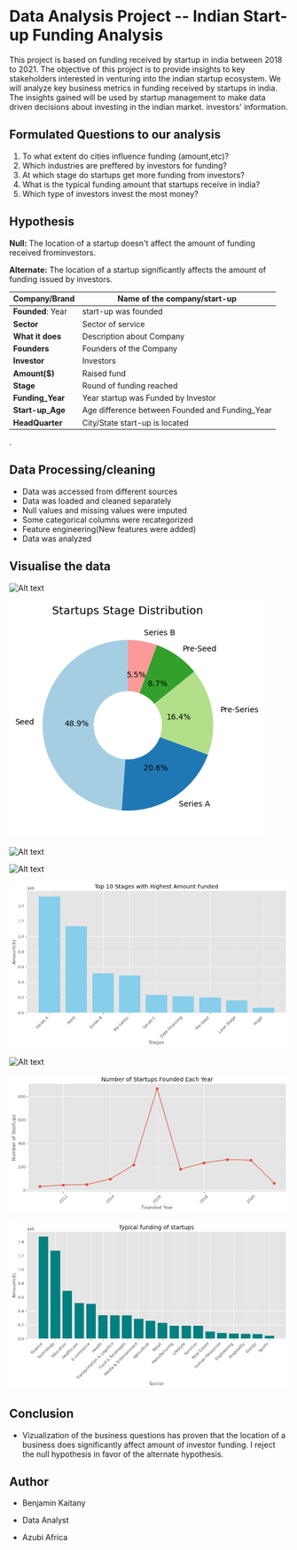 # Data Analysis Project -- Indian Start-up Funding Analysis

This project is based on funding received by startup in india between 2018 to 2021. The objective of this project is to provide insights to key stakeholders interested in venturing into the indian startup ecosystem. We will analyze key business metrics in funding received by startups in india. The insights gained will be used by startup management to make data driven decisions about investing in the indian market.
investors\' information.

## Formulated Questions to our analysis
1. To what extent do cities influence funding (amount,etc)?
2. Which industries are preffered by investors for funding?
3. At which stage do startups get more funding from investors?
4. What is the typical funding amount that startups receive in india?
5. Which type of investors invest the most money?

## Hypothesis
**Null:** The location of a startup doesn't affect the amount of funding received frominvestors.

**Alternate:** The location of a startup significantly affects the amount of funding issued by investors.


|**Company/Brand**|Name of the company/start-up|
|---|---|
|**Founded**: Year|start-up was founded|
|**Sector**|Sector of service|
|**What it does**|Description about Company|
|**Founders**|Founders of the Company|
|**Investor**|Investors|
|**Amount(\$)**|Raised fund|
|**Stage**|Round of funding reached|
|**Funding_Year**|Year startup was Funded by Investor|
|**Start-up_Age**|Age difference between Founded and Funding_Year|
|**HeadQuarter**|City/State start-up is located|


.
## Data Processing/cleaning
-   Data was accessed from different sources
-   Data was loaded and cleaned separately
-   Null values and missing values were imputed
-   Some categorical columns were recategorized
-   Feature engineering(New features were added)
-   Data was analyzed

##   Visualise the data


![Alt text](c8eaf6b6-00dc-425f-8f01-1e477e718a8f-3.png)


![Alt text](33e73ebf-aafa-48b0-8c7e-ad0355834ad9.png)


![Alt text](777d5912-322e-4be9-a911-3cadb88420b2.png)


![Alt text](1974a780-db93-4972-8d96-5f75c24736b2.png)

![Alt text](8a074c6c-4162-4fd6-87c9-076a60e62630.png)

![Alt text](c5b453d1-8577-4cf7-9a35-1aa00c5c5755.png)

![Alt text](9f4d5b7f-8996-4606-bb4d-2e96c13ff45b.png)

![Alt text](01f757e2-c568-44d1-8f0a-a9327d9c8458.png)



## Conclusion
-   Vizualization of the business questions has proven that the location of a business does significantly affect amount of investor funding. I reject the null hypothesis in favor of the alternate hypothesis.

## Author
-   Benjamin Kaitany

-   Data Analyst

-   Azubi Africa